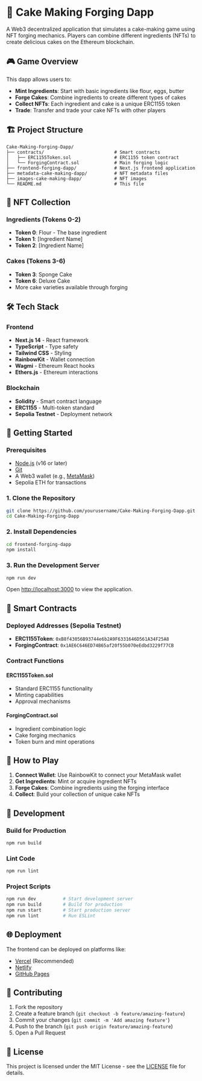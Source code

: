 # 🍰 Cake Making Forging Dapp

A Web3 decentralized application that simulates a cake-making game using NFT forging mechanics. Players can combine different ingredients (NFTs) to create delicious cakes on the Ethereum blockchain.

## 🎮 Game Overview

This dapp allows users to:
- **Mint Ingredients**: Start with basic ingredients like flour, eggs, butter
- **Forge Cakes**: Combine ingredients to create different types of cakes
- **Collect NFTs**: Each ingredient and cake is a unique ERC1155 token
- **Trade**: Transfer and trade your cake NFTs with other players

## 🏗️ Project Structure

```
Cake-Making-Forging-Dapp/
├── contracts/                          # Smart contracts
│   ├── ERC1155Token.sol                # ERC1155 token contract
│   └── ForgingContract.sol             # Main forging logic
├── frontend-forging-dapp/              # Next.js frontend application
├── metadata-cake-making-dapp/          # NFT metadata files
├── images-cake-making-dapp/            # NFT images
└── README.md                           # This file
```

## 🎨 NFT Collection

### Ingredients (Tokens 0-2)
- **Token 0**: Flour - The base ingredient
- **Token 1**: [Ingredient Name]
- **Token 2**: [Ingredient Name]

### Cakes (Tokens 3-6)
- **Token 3**: Sponge Cake
- **Token 6**: Deluxe Cake
- More cake varieties available through forging

## 🛠️ Tech Stack

### Frontend
- **Next.js 14** - React framework
- **TypeScript** - Type safety
- **Tailwind CSS** - Styling
- **RainbowKit** - Wallet connection
- **Wagmi** - Ethereum React hooks
- **Ethers.js** - Ethereum interactions

### Blockchain
- **Solidity** - Smart contract language
- **ERC1155** - Multi-token standard
- **Sepolia Testnet** - Deployment network

## 🚀 Getting Started

### Prerequisites

- [Node.js](https://nodejs.org/) (v16 or later)
- [Git](https://git-scm.com/)
- A Web3 wallet (e.g., [MetaMask](https://metamask.io/))
- Sepolia ETH for transactions

### 1. Clone the Repository

```bash
git clone https://github.com/yourusername/Cake-Making-Forging-Dapp.git
cd Cake-Making-Forging-Dapp
```

### 2. Install Dependencies

```bash
cd frontend-forging-dapp
npm install
```

### 3. Run the Development Server

```bash
npm run dev
```

Open [http://localhost:3000](http://localhost:3000) to view the application.

## 📝 Smart Contracts

### Deployed Addresses (Sepolia Testnet)

- **ERC1155Token**: `0xB8f43056B93744e6b2A9F6331646D561A34F25A8`
- **ForgingContract**: `0x1AE6C646ED74B65af20f55b070eEdbd3229f77CB`

### Contract Functions

#### ERC1155Token.sol
- Standard ERC1155 functionality
- Minting capabilities
- Approval mechanisms

#### ForgingContract.sol
- Ingredient combination logic
- Cake forging mechanics
- Token burn and mint operations

## 🎯 How to Play

1. **Connect Wallet**: Use RainbowKit to connect your MetaMask wallet
2. **Get Ingredients**: Mint or acquire ingredient NFTs
3. **Forge Cakes**: Combine ingredients using the forging interface
4. **Collect**: Build your collection of unique cake NFTs

## 🔧 Development

### Build for Production

```bash
npm run build
```

### Lint Code

```bash
npm run lint
```

### Project Scripts

```bash
npm run dev          # Start development server
npm run build        # Build for production
npm run start        # Start production server
npm run lint         # Run ESLint
```

## 🌐 Deployment

The frontend can be deployed on platforms like:
- [Vercel](https://vercel.com/) (Recommended)
- [Netlify](https://netlify.com/)
- [GitHub Pages](https://pages.github.com/)

## 🤝 Contributing

1. Fork the repository
2. Create a feature branch (`git checkout -b feature/amazing-feature`)
3. Commit your changes (`git commit -m 'Add amazing feature'`)
4. Push to the branch (`git push origin feature/amazing-feature`)
5. Open a Pull Request

## 📄 License

This project is licensed under the MIT License - see the [LICENSE](LICENSE) file for details.

